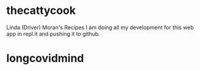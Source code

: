 # thecattycook
Linda (Driver) Moran's Recipes
I am doing all my development for this web app in repl.it and pushing it to github.
# longcovidmind
